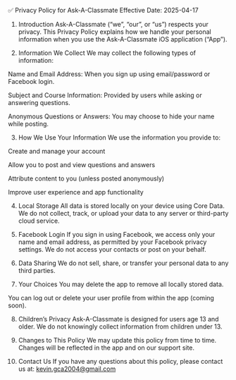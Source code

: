 ✅ Privacy Policy for Ask-A-Classmate
Effective Date: 2025-04-17

1. Introduction
Ask-A-Classmate (“we”, “our”, or “us”) respects your privacy. This Privacy Policy explains how we handle your personal information when you use the Ask-A-Classmate iOS application (“App”).

2. Information We Collect
We may collect the following types of information:

Name and Email Address: When you sign up using email/password or Facebook login.

Subject and Course Information: Provided by users while asking or answering questions.

Anonymous Questions or Answers: You may choose to hide your name while posting.

3. How We Use Your Information
We use the information you provide to:

Create and manage your account

Allow you to post and view questions and answers

Attribute content to you (unless posted anonymously)

Improve user experience and app functionality

4. Local Storage
All data is stored locally on your device using Core Data.
We do not collect, track, or upload your data to any server or third-party cloud service.

5. Facebook Login
If you sign in using Facebook, we access only your name and email address, as permitted by your Facebook privacy settings. We do not access your contacts or post on your behalf.

6. Data Sharing
We do not sell, share, or transfer your personal data to any third parties.

7. Your Choices
You may delete the app to remove all locally stored data.

You can log out or delete your user profile from within the app (coming soon).

8. Children’s Privacy
Ask-A-Classmate is designed for users age 13 and older. We do not knowingly collect information from children under 13.

9. Changes to This Policy
We may update this policy from time to time. Changes will be reflected in the app and on our support site.

10. Contact Us
If you have any questions about this policy, please contact us at: kevin.gca2004@gmail.com
